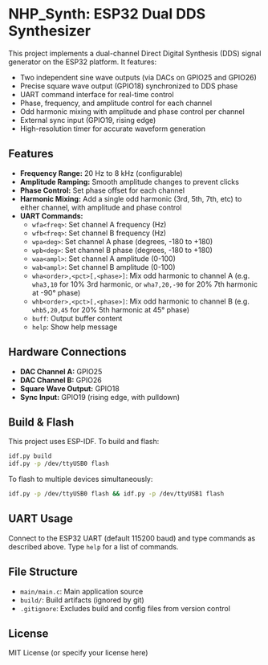 # NHP_Synth: ESP32 Dual DDS Synthesizer

This project implements a dual-channel Direct Digital Synthesis (DDS) signal generator on the ESP32 platform. It features:

- Two independent sine wave outputs (via DACs on GPIO25 and GPIO26)
- Precise square wave output (GPIO18) synchronized to DDS phase
- UART command interface for real-time control
- Phase, frequency, and amplitude control for each channel
- Odd harmonic mixing with amplitude and phase control per channel
- External sync input (GPIO19, rising edge)
- High-resolution timer for accurate waveform generation

## Features
- **Frequency Range:** 20 Hz to 8 kHz (configurable)
- **Amplitude Ramping:** Smooth amplitude changes to prevent clicks
- **Phase Control:** Set phase offset for each channel
- **Harmonic Mixing:** Add a single odd harmonic (3rd, 5th, 7th, etc) to either channel, with amplitude and phase control
- **UART Commands:**
  - `wfa<freq>`: Set channel A frequency (Hz)
  - `wfb<freq>`: Set channel B frequency (Hz)
  - `wpa<deg>`: Set channel A phase (degrees, -180 to +180)
  - `wpb<deg>`: Set channel B phase (degrees, -180 to +180)
  - `waa<ampl>`: Set channel A amplitude (0-100)
  - `wab<ampl>`: Set channel B amplitude (0-100)
  - `wha<order>,<pct>[,<phase>]`: Mix odd harmonic to channel A (e.g. `wha3,10` for 10% 3rd harmonic, or `wha7,20,-90` for 20% 7th harmonic at -90° phase)
  - `whb<order>,<pct>[,<phase>]`: Mix odd harmonic to channel B (e.g. `whb5,20,45` for 20% 5th harmonic at 45° phase)
  - `buff`: Output buffer content
  - `help`: Show help message

## Hardware Connections
- **DAC Channel A:** GPIO25
- **DAC Channel B:** GPIO26
- **Square Wave Output:** GPIO18
- **Sync Input:** GPIO19 (rising edge, with pulldown)

## Build & Flash
This project uses ESP-IDF. To build and flash:

```bash
idf.py build
idf.py -p /dev/ttyUSB0 flash
```

To flash to multiple devices simultaneously:

```bash
idf.py -p /dev/ttyUSB0 flash && idf.py -p /dev/ttyUSB1 flash
```

## UART Usage
Connect to the ESP32 UART (default 115200 baud) and type commands as described above. Type `help` for a list of commands.

## File Structure
- `main/main.c`: Main application source
- `build/`: Build artifacts (ignored by git)
- `.gitignore`: Excludes build and config files from version control

## License
MIT License (or specify your license here)
